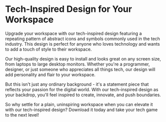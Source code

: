 <!--font:Poppins-->

# Tech-Inspired Design for Your Workspace

Upgrade your workspace with our tech-inspired design featuring a repeating pattern of abstract icons and symbols commonly used in the tech industry. This design is perfect for anyone who loves technology and wants to add a touch of style to their workspace.

Our high-quality design is easy to install and looks great on any screen size, from laptops to large desktop monitors. Whether you're a programmer, designer, or just someone who appreciates all things tech, our design will add personality and flair to your workspace.

But this isn't just any ordinary background - it's a statement piece that reflects your passion for the digital world. With our tech-inspired design as your backdrop, you'll feel inspired to create, innovate, and push boundaries.

So why settle for a plain, uninspiring workspace when you can elevate it with our tech-inspired design? Download it today and take your tech game to the next level!

<!--

Write me markdown content of website with wallpaper:

"A wallpaper with a repeating pattern of abstract icons and symbols commonly used in the tech industry, such as computer chips and power buttons."

The header of the page should not be copy of the text but rather a real content of the website which is using this wallpaper.


---


# Tech-Inspired Wallpaper for Your Desktop

Add some personality to your desktop with our tech-inspired wallpaper featuring a repeating pattern of abstract icons and symbols commonly used in the tech industry. The design includes computer chips, power buttons, and other familiar imagery that will make you feel right at home in the digital world.

Our high-quality wallpaper is perfect for anyone who loves technology and wants to add a touch of style to their workspace. It's easy to install and looks great on any size screen, from laptops to large desktop monitors.

So why settle for a boring, plain background when you can have a wallpaper that reflects your passion for all things tech? Download our wallpaper today and give your desktop the upgrade it deserves!


---


Heading should not include word "wallpaper". The website should not be about the wallpaper itself, wallpaper is just a related background, rewrite whole content.


---


# Elevate Your Tech Workspace with Our Iconic Design

Bring a touch of tech-inspired style to your workspace with our iconic design featuring a repeating pattern of abstract icons and symbols commonly used in the tech industry. From computer chips to power buttons, this wallpaper background is perfect for anyone who loves technology.

Our high-quality design is easy to install and looks great on any size screen, from laptops to large desktop monitors. Whether you're a programmer, designer, or just someone who loves all things tech, our wallpaper will add personality and flair to your workspace.

But this isn't just any wallpaper - it's a statement piece that reflects your passion for the digital world. With our iconic design as your backdrop, you'll feel inspired to create, innovate, and push boundaries.

So why settle for a plain, uninspiring background when you can elevate your workspace with our tech-inspired design? Download it today and take your tech game to the next level!


---


Heading is too long, rewrite whole content.


---


# Elevate Your Workspace with Tech-Inspired Design

Add a touch of tech-inspired style to your workspace with our iconic design featuring a repeating pattern of abstract icons and symbols commonly used in the tech industry. From computer chips to power buttons, this design is perfect for anyone who loves technology.

Our high-quality design is easy to install and looks great on any screen size, from laptops to large desktop monitors. Whether you're a programmer, designer, or just someone who appreciates all things tech, our design will add personality and flair to your workspace.

But this isn't just any ordinary background - it's a statement piece that reflects your passion for the digital world. With our tech-inspired design as your backdrop, you'll feel inspired to create, innovate, and push boundaries.

So why settle for a plain, uninspiring workspace when you can elevate it with our tech-inspired design? Download it today and take your tech game to the next level!


---


Heading is too long, rewrite whole content.


---


# Tech-Inspired Design for Your Workspace

Upgrade your workspace with our tech-inspired design featuring a repeating pattern of abstract icons and symbols commonly used in the tech industry. This design is perfect for anyone who loves technology and wants to add a touch of style to their workspace.

Our high-quality design is easy to install and looks great on any screen size, from laptops to large desktop monitors. Whether you're a programmer, designer, or just someone who appreciates all things tech, our design will add personality and flair to your workspace.

But this isn't just any ordinary background - it's a statement piece that reflects your passion for the digital world. With our tech-inspired design as your backdrop, you'll feel inspired to create, innovate, and push boundaries.

So why settle for a plain, uninspiring workspace when you can elevate it with our tech-inspired design? Download it today and take your tech game to the next level!


---


Write me a Google font which is best fitting for the website.

Pick from the list:
- Futura
- Exo 2
- Lato
- Playfair Display
- Orbitron
- Raleway
- Inter
- Montserrat
- Barlow Condensed
- Roboto
- Dancing Script
- IBM Plex Sans
- Lobster
- Open Sans
- Alegreya
- Poppins
- Great Vibes


Write just the font name nothing else.


---


Poppins

-->
